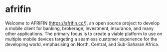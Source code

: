 # afrifin
Welcome to AFRIFIN (https://afrifin.co/), an open source project to develop a mobile client for banking, brokerage, investment, insurance, and many other applications. The primary focus is to create a viable platform to use on multiple mobile devices targeting a seamless customer experience for the developing world, emphasising on North, Central, and Sub-Saharan Africa.
